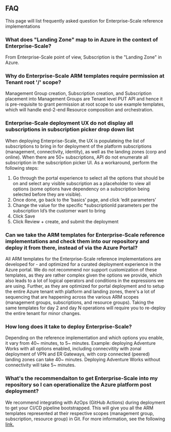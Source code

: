 ## FAQ

This page will list frequently asked question for Enterprise-Scale reference implementations
### What does "Landing Zone" map to in Azure in the context of Enterprise-Scale?

From Enterprise-Scale point of view, Subscription is the "Landing Zone" in Azure.
### Why do Enterprise-Scale ARM templates require permission at Tenant root '/' scope?

Management Group creation, Subscription creation, and Subscription placement into Management Groups are Tenant level PUT API and hence it is pre-requisite to grant permission at root scope to use example templates, which will handle end-2-end Resource composition and orchestration.

### Enterprise-Scale deployment UX do not display all subscriptions in subscription picker drop down list

When deploying Enterprise-Scale, the UX is populateing the list of subscriptions to bring in for deployment of the platform subscriptions (management, connectivity, identity), as well as the landing zones (corp and online). When there are 50+ subscriptions, API do not enumerate all subscription in the subscription picker UI. As a workaround, perform the following steps:

1) Go through the portal experience to select all the options that should be on and select any visible subscription as a placeholder to view all options (some options have dependency on a subscription being selected before they are visible). 
2) Once done, go back to the ‘basics’ page, and click ‘edit parameters’
3) Change the value for the specific *subscriptionId parameters per the subscription Id’s the customer want to bring
4) Click Save
5) Click Review + create, and submit the deployment

### Can we take the ARM templates for Enterprise-Scale reference implementations and check them into our repository and deploy it from there, instead of via the Azure Portal?

All ARM templates for the Enterprise-Scale reference implementations are developed for - and optimized for a curated deployment experience in the Azure portal.
We do not recommend nor support customization of these templates, as they are rather complex given the options we provide, which also leads to a lot of logical operators and conditions in the expressions we are using. Further, as they are optimized for portal deployment and to setup the entire Azure tenant with platform and landing zones, there's a lot of sequencing that are happening across the various ARM scopes (management groups, subscriptions, and resource groups). Taking the same templates for day 2 and day N operations will require you to re-deploy the entire tenant for minor changes.

### How long does it take to deploy Enterprise-Scale?

Depending on the reference implementation and which options you enable, it vary from 40~ minutes, to 5~ minutes.
Example: deploying Adventure Works with all options enabled, including connecvitity with zonal deployment of VPN and ER Gateways, with corp connected (peered) landing zones can take 40~ minutes.
Deploying Adventure Works without connectivity will take 5~ minutes.

### What's the recommendaiton to get Enterprise-Scale into my repository so I can operationalize the Azure platform post deployment?

We recommend integrating with AzOps (GitHub Actions) during deployment to get your CI/CD pipeline bootstrapped. This will give you all the ARM templates represented at their respective scopes (management group, subscription, resource group) in Git.
For more information, see the following [link.](https://github.com/Azure/Enterprise-Scale/wiki/Deploying-Enterprise-Scale#platform-devops-and-automation)